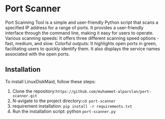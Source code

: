 # Port Scanner
Port Scanning Tool is a simple and user-friendly Python script that scans a specified IP address for a range of ports. It provides a user-friendly interface through the command line, making it easy for users to operate.
Various scanning speeds: It offers three different scanning speed options - fast, medium, and slow.
Colorful outputs: It highlights open ports in green, facilitating users to quickly identify them. It also displays the service names associated with the open ports.


## Installation
To install LinuxDiskMaid, follow these steps:
1. Clone the repository:`https://github.com/muhammet-alparslan/port-scanner.git`
2. N-avigate to the project directory:`cd port-scanner`
3. requirement installation: `pip install -r requirements.txt`
4. Run the installation script: python `port-scanner.py`
